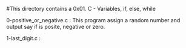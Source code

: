 #This directory contains a 0x01. C - Variables, if, else, while

0-positive_or_negative.c : This program assign a random number and output say if is posite, negative or zero.

1-last_digit.c : 